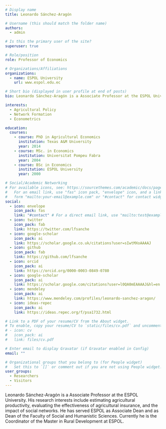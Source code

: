 ```yaml
---
# Display name
title: Leonardo Sánchez-Aragón

# Username (this should match the folder name)
authors:
  - admin

# Is this the primary user of the site?
superuser: true

# Role/position
role: Professor of Economics

# Organizations/Affiliations
organizations:
  - name: ESPOL University
    url: www.espol.edu.ec

# Short bio (displayed in user profile at end of posts)
bio: Leonardo Sánchez-Aragón is a Associate Professor at the ESPOL University. His research interests include estimating agricultural productivity, evaluating the effectiveness of agricultural insurance, and the impact of social networks. He has served ESPOL as Associate Dean and as Dean of the Faculty of Social and Humanistic Sciences. Currently he is  the Coordinator of the Master in Rural Development at ESPOL.

interests:
  - Agricultural Policy
  - Network Formation
  - Econometrics

education:
  courses:
    - course: PhD in Agricultural Economics
      institution: Texas A&M University
      year: 2014
    - course: MSc. in Economics
      institution: Universitat Pompeu Fabra
      year: 2004
    - course: BSc in Economics
      institution: ESPOL University
      year: 2000

# Social/Academic Networking
# For available icons, see: https://sourcethemes.com/academic/docs/page-builder/#icons
#   For an email link, use "fas" icon pack, "envelope" icon, and a link in the
#   form "mailto:your-email@example.com" or "#contact" for contact widget.
social:
  - icon: envelope
    icon_pack: fas
    link: "#contact" # For a direct email link, use "mailto:test@example.org".
  - icon: twitter
    icon_pack: fab
    link: https://twitter.com/lfsanche
  - icon: google-scholar
    icon_pack: ai
    link: https://scholar.google.co.uk/citations?user=sIwtMXoAAAAJ
  - icon: github
    icon_pack: fab
    link: https://github.com/lfsanche
  - icon: orcid
    icon_pack: ai
    link: https://orcid.org/0000-0003-0849-0780
  - icon: google-scholar
    icon_pack: ai
    link: https://scholar.google.com/citations?user=l0QA0mEAAAAJ&hl=en
  - icon: mendeley
    icon_pack: ai
    link: https://www.mendeley.com/profiles/leonardo-sanchez-aragon/
  - icon: ideas-repec
    icon_pack: ai
    link: https://ideas.repec.org/f/psa1732.html

# Link to a PDF of your resume/CV from the About widget.
# To enable, copy your resume/CV to `static/files/cv.pdf` and uncomment the lines below.
# - icon: cv
#   icon_pack: ai
#   link: files/cv.pdf

# Enter email to display Gravatar (if Gravatar enabled in Config)
email: ""

# Organizational groups that you belong to (for People widget)
#   Set this to `[]` or comment out if you are not using People widget.
user_groups:
  - Researchers
  - Visitors
---
```


Leonardo Sánchez-Aragón is a Associate Professor at the ESPOL University. His research interests include estimating agricultural productivity, evaluating the effectiveness of agricultural insurance, and the impact of social networks. He has served ESPOL as Associate Dean and as Dean of the Faculty of Social and Humanistic Sciences. Currently he is the Coordinator of the Master in Rural Development at ESPOL.

